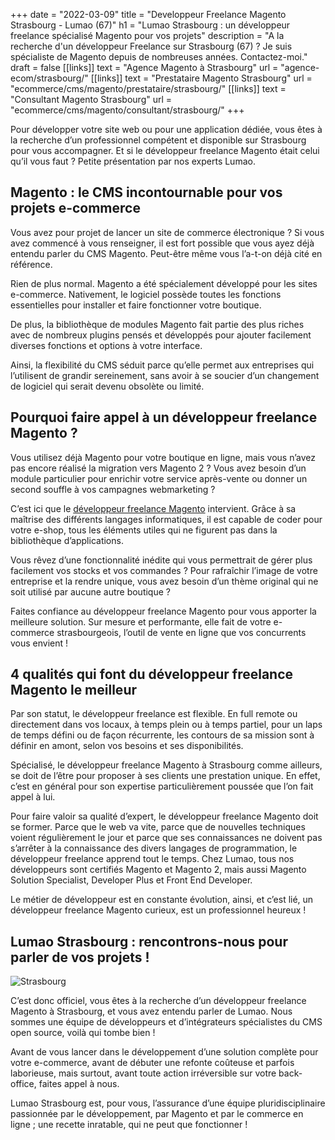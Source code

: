 +++
date = "2022-03-09"
title = "Developpeur Freelance Magento Strasbourg - Lumao (67)"
h1 = "Lumao Strasbourg : un développeur freelance spécialisé Magento pour vos projets"
description = "A la recherche d'un développeur Freelance sur Strasbourg (67) ? Je suis spécialiste de Magento depuis de nombreuses années. Contactez-moi."
draft = false
[[links]]
    text = "Agence Magento à Strasbourg"
    url = "agence-ecom/strasbourg/"
[[links]]
    text = "Prestataire Magento Strasbourg"
    url = "ecommerce/cms/magento/prestataire/strasbourg/"
[[links]]
    text = "Consultant Magento Strasbourg"
    url = "ecommerce/cms/magento/consultant/strasbourg/"
+++

Pour développer votre site web ou pour une application dédiée, vous êtes à la recherche d’un professionnel compétent et disponible sur Strasbourg pour vous accompagner. Et si le développeur freelance Magento était celui qu’il vous faut ? Petite présentation par nos experts Lumao.

## Magento : le CMS incontournable pour vos projets e-commerce

Vous avez pour projet de lancer un site de commerce électronique ? Si vous avez commencé à vous renseigner, il est fort possible que vous ayez déjà entendu parler du CMS Magento. Peut-être même vous l’a-t-on déjà cité en référence.

Rien de plus normal. Magento a été spécialement développé pour les sites e-commerce. Nativement, le logiciel possède toutes les fonctions essentielles pour installer et faire fonctionner votre boutique.

De plus, la bibliothèque de modules Magento fait partie des plus riches avec de nombreux plugins pensés et développés pour ajouter facilement diverses fonctions et options à votre interface.

Ainsi, la flexibilité du CMS séduit parce qu’elle permet aux entreprises qui l’utilisent de grandir sereinement, sans avoir à se soucier d’un changement de logiciel qui serait devenu obsolète ou limité.

## Pourquoi faire appel à un développeur freelance Magento ?

Vous utilisez déjà Magento pour votre boutique en ligne, mais vous n’avez pas encore réalisé la migration vers Magento 2 ? Vous avez besoin d’un module particulier pour enrichir votre service après-vente ou donner un second souffle à vos campagnes webmarketing ?

C’est ici que le [développeur freelance Magento](/ecommerce/cms/magento/freelance/) intervient. Grâce à sa maîtrise des différents langages informatiques, il est capable de coder pour votre e-shop, tous les éléments utiles qui ne figurent pas dans la bibliothèque d’applications.

Vous rêvez d’une fonctionnalité inédite qui vous permettrait de gérer plus facilement vos stocks et vos commandes ? Pour rafraîchir l’image de votre entreprise et la rendre unique, vous avez besoin d’un thème original qui ne soit utilisé par aucune autre boutique ?

Faites confiance au développeur freelance Magento pour vous apporter la meilleure solution. Sur mesure et performante, elle fait de votre e-commerce strasbourgeois, l’outil de vente en ligne que vos concurrents vous envient !

## 4 qualités qui font du développeur freelance Magento le meilleur

Par son statut, le développeur freelance est flexible. En full remote ou directement dans vos locaux, à temps plein ou à temps partiel, pour un laps de temps défini ou de façon récurrente, les contours de sa mission sont à définir en amont, selon vos besoins et ses disponibilités.

Spécialisé, le développeur freelance Magento à Strasbourg comme ailleurs, se doit de l’être pour proposer à ses clients une prestation unique. En effet, c’est en général pour son expertise particulièrement poussée que l’on fait appel à lui.

Pour faire valoir sa qualité d’expert, le développeur freelance Magento doit se former. Parce que le web va vite, parce que de nouvelles techniques voient régulièrement le jour et parce que ses connaissances ne doivent pas s’arrêter à la connaissance des divers langages de programmation, le développeur freelance apprend tout le temps. Chez Lumao, tous nos développeurs sont certifiés Magento et Magento 2, mais aussi Magento Solution Specialist, Developer Plus et Front End Developer.

Le métier de développeur est en constante évolution, ainsi, et c’est lié, un développeur freelance Magento curieux, est un professionnel heureux !

## Lumao Strasbourg : rencontrons-nous pour parler de vos projets !

<img class="animate zoomIn margin-auto" src="/images/ville/strasbourg.jpg" alt="Strasbourg" />

C’est donc officiel, vous êtes à la recherche d’un développeur freelance Magento à Strasbourg, et vous avez entendu parler de Lumao. Nous sommes une équipe de développeurs et d’intégrateurs spécialistes du CMS open source, voilà qui tombe bien !

Avant de vous lancer dans le développement d’une solution complète pour votre e-commerce, avant de débuter une refonte coûteuse et parfois laborieuse, mais surtout, avant toute action irréversible sur votre back-office, faites appel à nous.

Lumao Strasbourg est, pour vous, l’assurance d’une équipe pluridisciplinaire passionnée par le développement, par Magento et par le commerce en ligne ; une recette inratable, qui ne peut que fonctionner !

